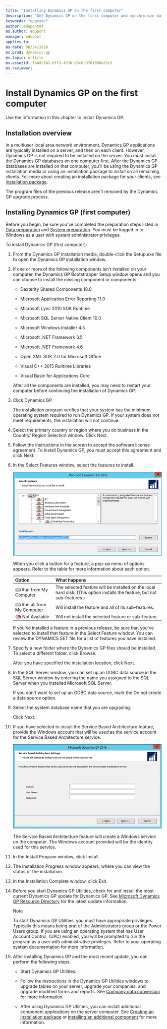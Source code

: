 ```yaml
---
title: "Installing Dynamics GP on the first computer"
description: "Get Dynamics GP on the first computer and synchronize data with the server."
keywords: "upgrade"
author: edupont04
ms.author: edupont
manager: edupont
applies_to: 
ms.date: 08/24/2018
ms.prod: dynamics-gp
ms.topic: article
ms.assetid: fa4dc1b1-bff3-453b-b5c0-0761098a23c5
ms.reviewer: 
---
```


# Install Dynamics GP on the first computer

Use the information in this chapter to install Dynamics GP.  

## Installation overview

In a multiuser local area network environment, Dynamics GP applications are typically installed on a server, and then on each client. However, Dynamics GP is not required to be installed on the server. You must install the Dynamics GP databases on one computer first. After the Dynamics GP databases are installed on that computer, you'll be using the Dynamics GP installation media or using an installation package to install on all remaining clients. For more about creating an installation package for your clients, see [Installation package](installation-package.md).

The program files of the previous release aren't removed by the Dynamics GP upgrade process.

## Installing Dynamics GP (first computer)

Before you begin, be sure you've completed the preparation steps listed in [Data preparation](data-preparation.md) and [System preparation](system-preparation.md). You must be logged in to Windows as a user with system administrator privileges.

To install Dynamics GP (first computer):

1. From the Dynamics GP installation media, double-click the Setup.exe file to open the Dynamics GP installation window.

2. If one or more of the following components isn't installed on your computer, the Dynamics GP Bootstrapper Setup window opens and you can choose to install the missing component or components.

    - Dexterity Shared Components 18.0

    - Microsoft Application Error Reporting 11.0

    - Microsoft Lync 2010 SDK Runtime

    - Microsoft SQL Server Native Client 10.0

    - Microsoft Windows Installer 4.5

    - Microsoft .NET Framework 3.5

    - Microsoft .NET Framework 4.6

    - Open XML SDK 2.0 for Microsoft Office

    - Visual C++ 2015 Runtime Libraries

    - Visual Basic for Applications Core

    After all the components are installed, you may need to restart your computer before continuing the installation of Dynamics GP.

3. Click Dynamics GP.

    The installation program verifies that your system has the minimum operating system required to run Dynamics GP. If your system does not meet requirements, the installation will not continue.

4. Select the primary country or region where you do business in the Country/ Region Selection window. Click Next.

5. Follow the instructions in the screen to accept the software license agreement. To install Dynamics GP, you must accept this agreement and click Next.

6. In the Select Features window, select the features to install.

    ![choose the features to add or remove.](media/add-remove-features.png "Feature selector")  

    When you click a button for a feature, a pop-up menu of options appears. Refer to the table for more information about each option.

    | Option      | What happens          |
    |-------------|-----------------------|
    | ![Run icon.](media/installed-component.png "Component icon") Run from My Computer      | The selected feature will be installed on the local hard disk. (This option installs the feature, but not sub–features.) |
    | ![Run all icon.](media/installed-component.png "Component icon") Run all from My Computer       | Will install the feature and all of its sub–features.|
    | ![Not available icon.](media/not-installed-component.png "Component icon") Not Available | Will not install the selected feature or sub–feature.|  

    If you've installed a feature in a previous release, be sure that you've selected to install that feature in the Select Feature window. You can review the DYNAMICS.SET file for a list of features you have installed.  

7. Specify a new folder where the Dynamics GP files should be installed. To select a different folder, click Browse.

    After you have specified the installation location, click Next.

8. In the SQL Server window, you can set up an ODBC data source in the SQL Server window by entering the name you assigned to the SQL Server when you installed Microsoft SQL Server.

    If you don't want to set up an ODBC data source, mark the Do not create a data source option.

9. Select the system database name that you are upgrading.

    Click Next.

10. If you have selected to install the Service Based Architecture feature, provide the Windows account that will be used as the service account for the Service Based Architecture service.

    ![login screen for service based architecture service.](media/service-based-architecture-login.png "Login screen")  

    The Service Based Architecture feature will create a Windows service on the computer. The Windows account provided will be the identity used for this service.

11. In the Install Program window, click Install.

12. The Installation Progress window appears, where you can view the status of the installation.

13. In the Installation Complete window, click Exit.

14. Before you start Dynamics GP Utilities, check for and install the most current Dynamics GP update for Dynamics GP. See [Microsoft Dynamics GP Resource Directory](../resources.md) for the latest update information.

    > [!NOTE]
    > To start Dynamics GP Utilities, you must have appropriate privileges. Typically this means being prat of the Administrators group or the Power Users group. If you are using an operating system that has User Account Control, (UAC) enabled, you will be prompted to run the program as a user with administrative privileges. Refer to your operating system documentation for more information.  

15. After installing Dynamics GP and the most recent update, you can perform the following steps.

    - Start Dynamics GP Utilities.

    - Follow the instructions in the Dynamics GP Utilities windows to upgrade tables on your server, upgrade your companies, and upgrade modified forms and reports. See [Company data conversion](company-data-conversion.md) for more information.

    - After using Dynamics GP Utilities, you can install additional component applications on the server computer. See [Creating an Installation package](installation-package.md) or [Installing an additional component](additional-features-and-components-upgrade.md) for more information.  
